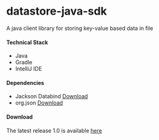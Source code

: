 # datastore-java-sdk
A java client library for storing key-value based data in file

#### Technical Stack
- Java
- Gradle
- IntelliJ IDE

#### Dependencies
- Jackson Databind [Download](http://mvnrepository.com/artifact/com.fasterxml.jackson.core/jackson-databind)
- org.json [Download](https://mvnrepository.com/artifact/org.json/json)

#### Download 
The latest release 1.0 is available [here](https://github.com/Malleswari103095/datastore-java-sdk/releases/download/v1.0/datastore-java-sdk-1.0.jar)
